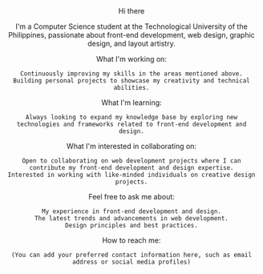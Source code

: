 <div style="text-align: center;">
  Hi there

I'm a Computer Science student at the Technological University of the Philippines, passionate about front-end development, web design, graphic design, and layout artistry.

What I'm working on:

    Continuously improving my skills in the areas mentioned above.
    Building personal projects to showcase my creativity and technical abilities.

What I'm learning:

    Always looking to expand my knowledge base by exploring new technologies and frameworks related to front-end development and design.

What I'm interested in collaborating on:

    Open to collaborating on web development projects where I can contribute my front-end development and design expertise.
    Interested in working with like-minded individuals on creative design projects.

Feel free to ask me about:

    My experience in front-end development and design.
    The latest trends and advancements in web development.
    Design principles and best practices.

How to reach me:

    (You can add your preferred contact information here, such as email address or social media profiles)
</div>
